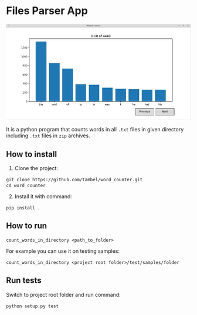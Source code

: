 # Files Parser App

<p align="center">
  <img src="https://raw.githubusercontent.com/tambel/word_counter/master/screenshot.jpg">
</p>

It is a python program that counts words in all ```.txt``` files in given directory including ```.txt``` files in ```zip``` archives.


## How to install
1. Clone the project:
```shell
git clone https://github.com/tambel/word_counter.git
cd word_counter
```

2. Install it with command:
```shell
pip install .
```

## How to run
```shell
count_words_in_directory <path_to_folder>
```
For example you can use it on testing samples:
```shell
count_words_in_directory <project root folder>/test/samples/folder
```

## Run tests

Switch to project root folder and run command:
```shell
python setup.py test
```
